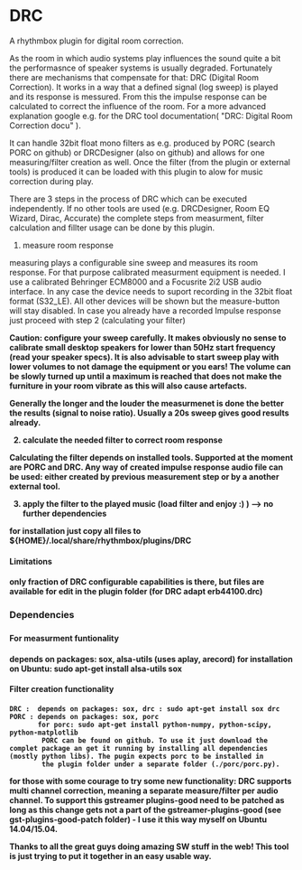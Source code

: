 DRC
============

A rhythmbox plugin for digital room correction.

As the room in which audio systems play influences the sound quite a bit the performasnce of speaker systems is usually degraded. Fortunately there are mechanisms that compensate for that: DRC (Digital Room Correction). It works in a way that a defined signal (log sweep) is played and its response is messured. From this the impulse response can be calculated to correct the influence of the room.
For a more advanced explanation google e.g. for the DRC tool documentation( "DRC: Digital Room Correction docu" ).

It can handle 32bit float mono filters as e.g. produced by PORC (search PORC on github) or DRCDesigner (also on github) and allows for one measuring/filter creation as well. Once the filter (from the plugin or external tools) is produced it can be loaded with this plugin to alow for music correction during play.

There are 3 steps in the process of DRC which can be executed independently. If no other tools are used (e.g. DRCDesigner, Room EQ Wizard, Dirac, Accurate) the complete steps from measurment, filter calculation and fillter usage can be done by this plugin.

1) measure room response

measuring plays a configurable sine sweep and measures its room response. For that purpose calibrated measurment equipment is needed. I use a calibrated Behringer ECM8000 and a Focusrite 2i2 USB audio interface. In any case the device needs to suport recording in the 32bit float format (S32_LE). All other devices will be shown but the measure-button will stay disabled. In case you already have a recorded Impulse response just proceed with step 2 (calculating your filter)

<b>Caution:<b/>
configure your sweep carefully. It makes obviously no sense to calibrate small desktop speakers for lower than 50Hz start frequency (read your speaker specs). It is also advisable to start sweep play with lower volumes to not damage the equipment or you ears! The volume can be slowly turned up until a maximum is reached that does not make the furniture in your room vibrate as this will also cause artefacts.

Generally the longer and the louder the measurmenet is done the better the results (signal to noise ratio). Usually a 20s sweep gives good results already.

2) calculate the needed filter to correct room response 

Calculating the filter depends on installed tools. Supported at the moment are PORC and DRC. Any way of created impulse response audio file can be used: either created by previous measurement step or by a another external tool.

3) apply the filter to the played music (load filter and enjoy :) ) --> no further dependencies

for installation just copy all files to ${HOME}/.local/share/rhythmbox/plugins/DRC

<h4>Limitations<h4/>

only fraction of DRC configurable capabilities is there, but files are available for edit in the plugin folder (for DRC adapt erb44100.drc)
		
<h3>Dependencies<h3/>
<h4>For measurment funtionality<h4/>

depends on packages: sox, alsa-utils (uses aplay, arecord)
for installation on Ubuntu: sudo apt-get install alsa-utils sox
    
<h4>Filter creation functionality<h4/>

	DRC :  depends on packages: sox, drc : sudo apt-get install sox drc
	PORC : depends on packages: sox, porc
	       for porc: sudo apt-get install python-numpy, python-scipy, python-matplotlib
            PORC can be found on github. To use it just download the complet package an get it running by installing all dependencies (mostly python libs). The pugin expects porc to be installed in
            the plugin folder under a separate folder (./porc/porc.py).

for those with some courage to try some new functionality: DRC supports multi channel correction, meaning a separate measure/filter per audio channel. To support this gstreamer plugins-good need to be patched as long as this change gets not a part of the gstreamer-plugins-good (see gst-plugins-good-patch folder) - I use it this way myself on Ubuntu 14.04/15.04.

Thanks to all the great guys doing amazing SW stuff in the web! This tool is just trying to put it together in an easy usable way.
